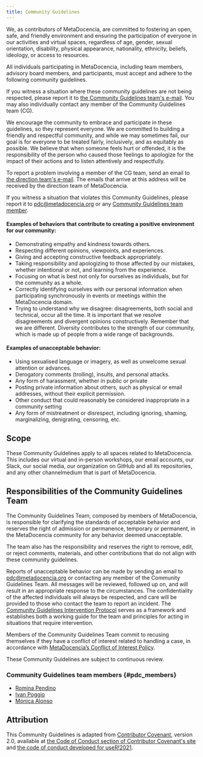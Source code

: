 ```yaml
---
title: Community Guidelines
---
```


We, as contributors of MetaDocencia, are committed to fostering an open, safe, and friendly environment and ensuring the participation of everyone in our activities and virtual spaces, regardless of age, gender, sexual orientation, disability, physical appearance, nationality, ethnicity, beliefs, ideology, or access to resources.

All individuals participating in MetaDocencia, including team members, advisory board members, and participants, must accept and adhere to the following community guidelines.

If you witness a situation where these community guidelines are not being respected, please report it to [the Community Guidelines team's e-mail](mailto:pdc@metadocencia.org). You may also individually contact any member of the Community Guidelines team (CG).

We encourage the community to embrace and participate in these guidelines, so they represent everyone. We are committed to building a friendly and respectful community, and while we may sometimes fail, our goal is for everyone to be treated fairly, inclusively, and as equitably as possible. We believe that when someone feels hurt or offended, it is the responsibility of the person who caused those feelings to apologize for the impact of their actions and to listen attentively and respectfully.

To report a problem involving a member of the CG team, send an email to [the direction team's e-mail](mailto:direccion@metadocencia.org). The emails that arrive at this address will be received by the direction team of MetaDocencia.

If you witness a situation that violates this Community Guidelines, please report it to [pdc@metadocencia.org](mailto:pdc@metadocencia.org) or any [Community Guidelines team member](#pdc_members).

#### Examples of behaviors that contribute to creating a positive environment for our community:

* Demonstrating empathy and kindness towards others.
* Respecting different opinions, viewpoints, and experiences.
* Giving and accepting constructive feedback appropriately.
* Taking responsibility and apologizing to those affected by our mistakes, whether intentional or not, and learning from the experience.
* Focusing on what is best not only for ourselves as individuals, but for the community as a whole.
* Correctly identifying ourselves with our personal information when participating synchronously in events or meetings within the MetaDocencia domain.
* Trying to understand why we disagree: disagreements, both social and technical, occur all the time. It is important that we resolve disagreements and divergent opinions constructively. Remember that we are different. Diversity contributes to the strength of our community, which is made up of people from a wide range of backgrounds.


#### Examples of unacceptable behavior:

* Using sexualised language or imagery, as well as unwelcome sexual attention or advances.
* Derogatory comments (trolling), insults, and personal attacks.
* Any form of harassment, whether in public or private
* Posting private information about others, such as physical or email addresses, without their explicit permission.
* Other conduct that could reasonably be considered inappropriate in a community setting
* Any form of mistreatment or disrespect, including ignoring, shaming, marginalizing, denigrating, censoring, etc.


## Scope

These Community Guidelines apply to all spaces related to MetaDocencia. This includes our virtual and in-person workshops, our email accounts, our Slack, our social media, our organization on GitHub and all its repositories, and any other channelmedium that is part of MetaDocencia.

## Responsibilities of the Community Guidelines Team

The Community Guidelines Team, composed by members of MetaDocencia, is responsible for clarifying the standards of acceptable behavior and reserves the right of admission or permanence, temporary or permanent, in the MetaDocencia community for any behavior deemed unacceptable.

The team also has the responsibility and reserves the right to remove, edit, or reject comments, materials, and other contributions that do not align with these community guidelines.

Reports of unacceptable behavior can be made by sending an email to [pdc@metadocencia.org](mailto:pdc@metadocencia.org) or contacting any member of the Community Guidelines Team. All messages will be reviewed, followed up on, and will result in an appropriate response to the circumstances. The confidentiality of the affected individuals will always be respected, and care will be provided to those who contact the team to report an incident. The [Community Guidelines Intervention Protocol](https://zenodo.org/records/13237097) serves as a framework and establishes both a working guide for the team and principles for acting in situations that require intervention.

Members of the Community Guidelines Team commit to recusing themselves if they have a conflict of interest related to handling a case, in accordance with [MetaDocencia’s Conflict of Interest Policy](https://zenodo.org/records/13237000).

These Community Guidelines are subject to continuous review.

### Community Guidelines team members {#pdc_members}

* [Romina Pendino](https://www.metadocencia.org/authors/rominapedino/)
* [Ivan Poggio](https://www.metadocencia.org/authors/ivan/)
* [Mónica Alonso](https://www.metadocencia.org/authors/monialonso/)

## Attribution

This Community Guidelines is adapted from [Contributor Covenant](https://www.contributor-covenant.org), version 2.0,
available at [the Code of Conduct section of Contributor Covenant's site]( https://www.contributor-covenant.org/es/version/2/0/code_of_conduct.html) and [the code of conduct developed for useR!2021](https://user2021.r-project.org/participation/coc/).
